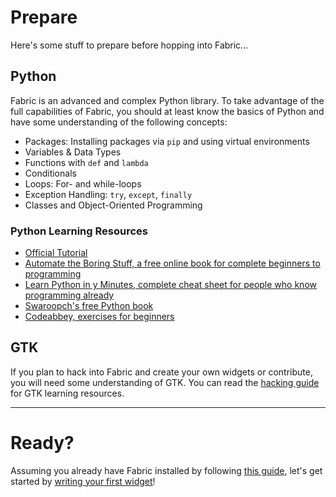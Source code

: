 # Prepare
Here's some stuff to prepare before hopping into Fabric...
## Python
Fabric is an advanced and complex Python library. To take advantage of the full capabilities of Fabric, you should at least know the basics of Python and have some understanding of the following concepts:
- Packages: Installing packages via `pip` and using virtual environments
- Variables & Data Types
- Functions with `def` and `lambda`
- Conditionals
- Loops: For- and while-loops
- Exception Handling: `try`, `except`, `finally`
- Classes and Object-Oriented Programming

### Python Learning Resources
-   [Official Tutorial](https://docs.python.org/3/tutorial/)
-   [Automate the Boring Stuff, a free online book for complete beginners to programming](https://automatetheboringstuff.com/)
-   [Learn Python in y Minutes, complete cheat sheet for people who know programming already](https://learnxinyminutes.com/docs/python3/)
-   [Swaroopch's free Python book](http://python.swaroopch.com/)
-   [Codeabbey, exercises for beginners](http://www.codeabbey.com/)

## GTK
If you plan to hack into Fabric and create your own widgets or contribute, you will need some understanding of GTK. You can read the [hacking guide](hacking-guide.md) for GTK learning resources.

---
# Ready?
Assuming you already have Fabric installed by following [this guide](installation-guide.md), let's get started by [writing your first widget](first-widget.md)!
